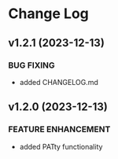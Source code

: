 # Change Log

## v1.2.1 (2023-12-13)

### BUG FIXING
  - added CHANGELOG.md

## v1.2.0 (2023-12-13)

### FEATURE ENHANCEMENT
  - added PATty functionality